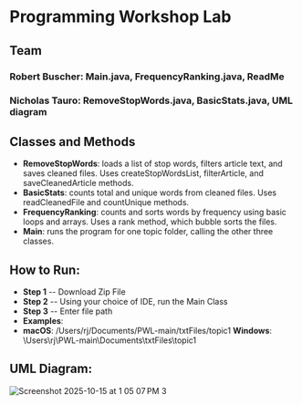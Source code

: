 # Programming Workshop Lab

## Team
### **Robert Buscher**: Main.java, FrequencyRanking.java, ReadMe
### **Nicholas Tauro**: RemoveStopWords.java, BasicStats.java, UML diagram

## Classes and Methods
- **RemoveStopWords**: loads a list of stop words, filters article text, and saves cleaned files. Uses createStopWordsList, filterArticle, and saveCleanedArticle methods.
- **BasicStats**: counts total and unique words from cleaned files. Uses readCleanedFile and countUnique methods.
- **FrequencyRanking**: counts and sorts words by frequency using basic loops and arrays. Uses a rank method, which bubble sorts the files.
- **Main**: runs the program for one topic folder, calling the other three classes.

## How to Run:
- **Step 1** -- Download Zip File
- **Step 2** -- Using your choice of IDE, run the Main Class
- **Step 3** -- Enter file path
- **Examples**:
- **macOS**: /Users/rj/Documents/PWL-main/txtFiles/topic1
**Windows**: \Users\rj\PWL-main\Documents\txtFiles\topic1

## UML Diagram:
![Screenshot 2025-10-15 at 1 05 07 PM 3](https://github.com/user-attachments/assets/fb5dcd9a-0071-434b-9079-866222d56b1f)
